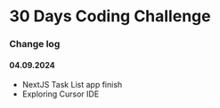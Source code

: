 # 30 Days Coding Challenge

### Change log

#### 04.09.2024
- NextJS Task List app finish
- Exploring Cursor IDE
